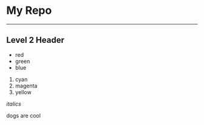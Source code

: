 # My Repo

---

## Level 2 Header

- red
- green
- blue

1. cyan
2. magenta
3. yellow

*italics*

dogs
are
cool
